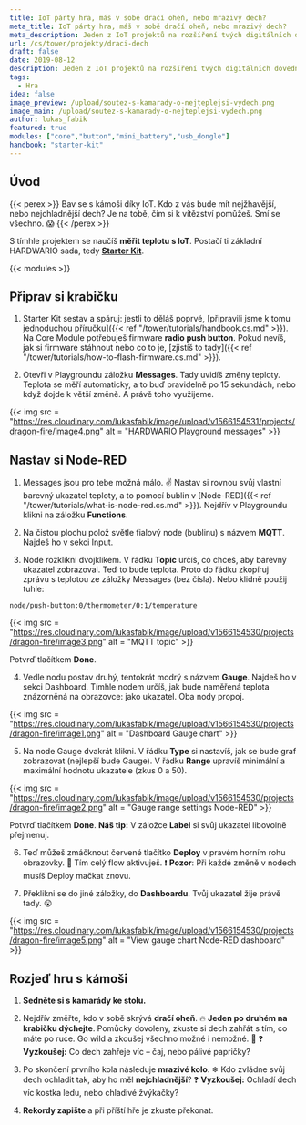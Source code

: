 ```yaml
---
title: IoT párty hra, máš v sobě dračí oheň, nebo mrazivý dech?
meta_title: IoT párty hra, máš v sobě dračí oheň, nebo mrazivý dech?
meta_description: Jeden z IoT projektů na rozšíření tvých digitálních dovedností. Sestav se Starter Kitem od HARDWARIOu zařízení, se kterým si s kamarády změříte teplotu dechu. Jak si pomůžeš, abys vyhrál?
url: /cs/tower/projekty/draci-dech
draft: false
date: 2019-08-12
description: Jeden z IoT projektů na rozšíření tvých digitálních dovedností. Sestav se Starter Kitem od HARDWARIOu zařízení, se kterým si s kamarády změříte teplotu dechu. Jak si pomůžeš, abys vyhrál?
tags:
  - Hra
idea: false
image_preview: /upload/soutez-s-kamarady-o-nejteplejsi-vydech.png
image_main: /upload/soutez-s-kamarady-o-nejteplejsi-vydech.png
author: lukas_fabik
featured: true
modules: ["core","button","mini_battery","usb_dongle"]
handbook: "starter-kit"
---
```


## Úvod

{{< perex >}}
Bav se s kámoši díky IoT. Kdo z vás bude mít nejžhavější, nebo nejchladnější dech? Je na tobě, čím si k vítězství pomůžeš. Smí se všechno. 😱
{{< /perex >}}

S tímhle projektem se naučíš **měřit teplotu s IoT**. Postačí ti základní HARDWARIO sada, tedy [**Starter Kit**](https://obchod.hardwario.cz/starter-kit/).

{{< modules >}}

## Připrav si krabičku

1. Starter Kit sestav a spáruj: jestli to děláš poprvé, [připravili jsme k tomu jednoduchou příručku]({{< ref "/tower/tutorials/handbook.cs.md" >}}). Na Core Module potřebuješ firmware **radio push button**. Pokud nevíš, jak si firmware stáhnout nebo co to je, [zjistíš to tady]({{< ref "/tower/tutorials/how-to-flash-firmware.cs.md" >}}).

2. Otevři v Playgroundu záložku **Messages**. Tady uvidíš změny teploty. Teplota se měří automaticky, a to buď pravidelně po 15 sekundách, nebo když dojde k větší změně. A právě toho využijeme.

{{< img src = "https://res.cloudinary.com/lukasfabik/image/upload/v1566154531/projects/dragon-fire/image4.png" alt = "HARDWARIO Playground messages" >}}

## Nastav si Node-RED

1. Messages jsou pro tebe možná málo. ✌️ Nastav si rovnou svůj vlastní barevný ukazatel teploty, a to pomocí bublin v [Node-RED]({{< ref "/tower/tutorials/what-is-node-red.cs.md" >}}). Nejdřív v Playgroundu klikni na záložku **Functions**.

2. Na čistou plochu polož světle fialový node (bublinu) s názvem **MQTT**. Najdeš ho v sekci Input.

3. Node rozklikni dvojklikem. V řádku **Topic** určíš, co chceš, aby barevný ukazatel zobrazoval. Teď to bude teplota. Proto do řádku zkopíruj zprávu s teplotou ze záložky Messages (bez čísla). Nebo klidně použij tuhle:
```
node/push-button:0/thermometer/0:1/temperature
```

{{< img src = "https://res.cloudinary.com/lukasfabik/image/upload/v1566154530/projects/dragon-fire/image3.png" alt = "MQTT topic" >}}

Potvrď tlačítkem **Done**.

4. Vedle nodu postav druhý, tentokrát modrý s názvem **Gauge**. Najdeš ho v sekci Dashboard. Tímhle nodem určíš, jak bude naměřená teplota znázorněná na obrazovce: jako ukazatel. Oba nody propoj.

{{< img src = "https://res.cloudinary.com/lukasfabik/image/upload/v1566154530/projects/dragon-fire/image1.png" alt = "Dashboard Gauge chart" >}}

5. Na node Gauge dvakrát klikni. V řádku **Type** si nastavíš, jak se bude graf zobrazovat (nejlepší bude Gauge). V řádku **Range** upravíš minimální a maximální hodnotu ukazatele (zkus 0 a 50).

{{< img src = "https://res.cloudinary.com/lukasfabik/image/upload/v1566154530/projects/dragon-fire/image2.png" alt = "Gauge range settings Node-RED" >}}

Potvrď tlačítkem **Done**.
**Náš tip:** V záložce **Label** si svůj ukazatel libovolně přejmenuj.

6. Teď můžeš zmáčknout červené tlačítko **Deploy** v pravém horním rohu obrazovky. 🚨 Tím celý flow aktivuješ.
❗ **Pozor**: Při každé změně v nodech musíš Deploy mačkat znovu.

7. Překlikni se do jiné záložky, do **Dashboardu**. Tvůj ukazatel žije právě tady. 😲

{{< img src = "https://res.cloudinary.com/lukasfabik/image/upload/v1566154530/projects/dragon-fire/image5.png" alt = "View gauge chart Node-RED dashboard" >}}

## Rozjeď hru s kámoši

1. **Sedněte si s kamarády ke stolu.**

2. Nejdřív změřte, kdo v sobě skrývá **dračí oheň**. 🔥 **Jeden po druhém na krabičku dýchejte**. Pomůcky dovoleny, zkuste si dech zahřát s tím, co máte po ruce. Go wild a zkoušej všechno možné i nemožné. 🙌
❓ **Vyzkoušej:** Co dech zahřeje víc – čaj, nebo pálivé papričky?

3. Po skončení prvního kola následuje **mrazivé kolo**. ❄ Kdo zvládne svůj dech ochladit tak, aby ho měl **nejchladnější**?
❓ **Vyzkoušej:** Ochladí dech víc kostka ledu, nebo chladivé žvýkačky?

4. **Rekordy zapište** a při příští hře je zkuste překonat.
